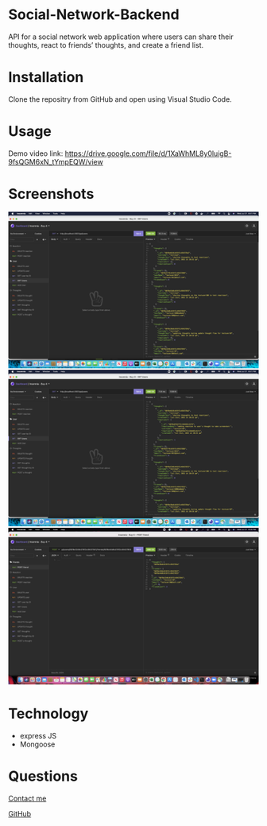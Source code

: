 # Social-Network-Backend

API for a social network web application where users can share their thoughts, react to friends’ thoughts, and create a friend list.

# Installation

Clone the repositry from GitHub and open using Visual Studio Code.

# Usage

Demo video link:  https://drive.google.com/file/d/1XaWhML8y0luigB-9fsQGM6xN_tYmpEQW/view

# Screenshots

![screenshot without reaction](images/screenshot_without_reaction.png)
![screenshot with reaction](images/screenshot_with_reaction.png)
![screenshot with friends](images/screenshot_with_friends.png)

# Technology

* express JS
* Mongoose

# Questions
[Contact me](chitra.iyer00@gmail.com)

[GitHub](https://github.com/ciyer87)
